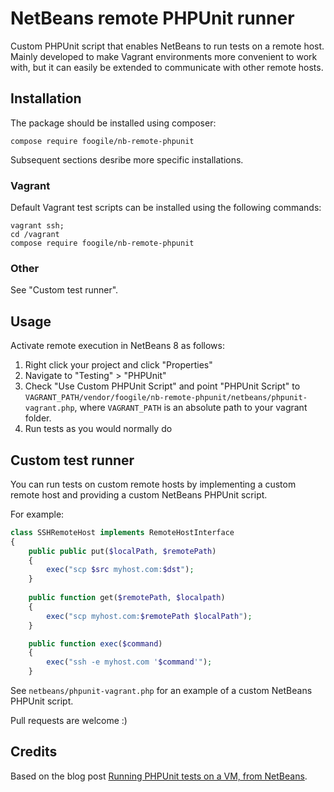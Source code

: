 # NetBeans remote PHPUnit runner

Custom PHPUnit script that enables NetBeans to run tests on a remote
host. Mainly developed to make Vagrant environments more convenient to
work with, but it can easily be extended to communicate with other
remote hosts.

## Installation

The package should be installed using composer:

```Shell
compose require foogile/nb-remote-phpunit
```

Subsequent sections desribe more specific installations.

### Vagrant

Default Vagrant test scripts can be installed using the following commands:

```Shell
vagrant ssh;
cd /vagrant
compose require foogile/nb-remote-phpunit
```

### Other

See "Custom test runner".

## Usage

Activate remote execution in NetBeans 8 as follows:

1. Right click your project and click "Properties"
2. Navigate to "Testing" > "PHPUnit"
3. Check "Use Custom PHPUnit Script" and point "PHPUnit Script"
   to `VAGRANT_PATH/vendor/foogile/nb-remote-phpunit/netbeans/phpunit-vagrant.php`,
   where `VAGRANT_PATH` is an absolute path to your vagrant folder.
4. Run tests as you would normally do

## Custom test runner

You can run tests on custom remote hosts by implementing a custom remote host
and providing a custom NetBeans PHPUnit script.

For example:

```PHP
class SSHRemoteHost implements RemoteHostInterface
{
    public public put($localPath, $remotePath)
    {
        exec("scp $src myhost.com:$dst");
    }
    
    public function get($remotePath, $localpath)
    {
        exec("scp myhost.com:$remotePath $localPath");
    }

    public function exec($command)
    {
        exec("ssh -e myhost.com '$command'");
    }
```

See `netbeans/phpunit-vagrant.php` for an example of a custom NetBeans
PHPUnit script.

Pull requests are welcome :)

## Credits

Based on the blog post [Running PHPUnit tests on a VM, from NetBeans](http://www.brianfenton.us/2012/03/running-phpunit-tests-on-vm-from.html).
